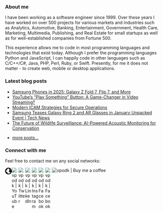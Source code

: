 ### About me

I have been working as a software engineer since 1999. Over these years I have worked on over 500 projects for various markets and industries such as Analytics, Automotive, Banking, Entertainment, Government, Health Care, Marketing, Multimedia, Publishing, and Real Estate for small startups as well as for well-established companies from Fortune 500.

This experience allows me to code in most programming languages and technologies that exist today. Although I prefer the programming languages Python and JavaScript, I can happily code in other languages such as C/C++/C#, Java, PHP, Perl, Ruby, or Swift. Presently, for me it does not matter - to create web, mobile or desktop applications.

### Latest blog posts

<!-- BLOG-POST-LIST:START -->
- [Samsung Phones in 2025: Galaxy Z Fold 7, Flip 7, and More](https://medium.com/majordigest/samsung-phones-in-2025-galaxy-z-fold-7-flip-7-and-more-79474d8dc0a5?source=rss-22947912adc0------2)
- [YouTube’s “Play Something” Button: A Game-Changer in Video Streaming?](https://medium.com/majordigest/youtubes-play-something-button-a-game-changer-in-video-streaming-f1391a2f79c2?source=rss-22947912adc0------2)
- [Modern ICAM Strategies for Secure Operations](https://medium.com/majordigest/modern-icam-strategies-for-secure-operations-56dc5a4a1439?source=rss-22947912adc0------2)
- [Samsung Teases Galaxy Ring 2 and AR Glasses in January Unpacked Event | Tech News](https://medium.com/majordigest/samsung-teases-galaxy-ring-2-and-ar-glasses-in-january-unpacked-event-tech-news-6edab4e5b3c6?source=rss-22947912adc0------2)
- [The Future of Wildlife Surveillance: AI-Powered Acoustic Monitoring for Conservation](https://medium.com/majordigest/the-future-of-wildlife-surveillance-ai-powered-acoustic-monitoring-for-conservation-4a6ea60a7e0b?source=rss-22947912adc0------2)
<!-- BLOG-POST-LIST:END -->
- [more posts...](https://medium.com/@vpodk)

### Connect with me
Feel free to contact me on any social networks:

[<img align="left" alt="vpodk.com" width="22px" src="https://raw.githubusercontent.com/iconic/open-iconic/master/svg/globe.svg" />][website]
[<img align="left" alt="vpodk | YouTube" width="22px" src="https://cdn.jsdelivr.net/npm/simple-icons@v3/icons/youtube.svg" />][youtube]
[<img align="left" alt="vpodk | Twitter" width="22px" src="https://cdn.jsdelivr.net/npm/simple-icons@v3/icons/twitter.svg" />][twitter]
[<img align="left" alt="vpodk | LinkedIn" width="22px" src="https://cdn.jsdelivr.net/npm/simple-icons@v3/icons/linkedin.svg" />][linkedin]
[<img align="left" alt="vpodk | Instagram" width="22px" src="https://cdn.jsdelivr.net/npm/simple-icons@v3/icons/instagram.svg" />][instagram]
[<img align="left" alt="vpodk | Facebook" width="22px" src="https://cdn.jsdelivr.net/npm/simple-icons@v3/icons/facebook.svg" />][facebook]
[<img align="left" alt="vpodk | Facebook" width="22px" src="https://cdn.jsdelivr.net/npm/simple-icons@v3/icons/medium.svg" />][medium]
[<img align="left" alt="vpodk | Buy me a coffee" height="24px" src="https://cdn.buymeacoffee.com/buttons/default-yellow.png" />][buymeacoffee]
<br>

<!-- Meta data -->
[website]: https://vpodk.com
[twitter]: https://twitter.com/vpodk
[youtube]: https://youtube.com/@vpodk
[instagram]: https://instagram.com/vpodk
[linkedin]: https://linkedin.com/in/vpodk
[facebook]: https://facebook.com/vpodk
[medium]: https://medium.com/@vpodk
[buymeacoffee]: https://www.buymeacoffee.com/vpodk
